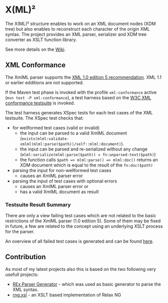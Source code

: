 # X(ML)²

The X(ML)² structure enables to work on an XML document nodes (XDM tree) but also enables to reconstruct each character of the origin XML syntax. The project provides an XML parser, serializer and XDM tree converter as XSLT function library.

See more details on the [Wiki](https://github.com/nkutsche/xmlml/wiki).

## XML Conformance

The XmlML parser supports the [XML 1.0 edition 5 recommendation](https://www.w3.org/TR/2008/REC-xml-20081126/). XML 1.1 or earlier edditions are not supported.

If the Maven test phase is invoked with the profile `xml-conformance` active (`mvn test -P xml-conformance`), a test harness based on the [W3C XML conformance testsuite](https://www.w3.org/XML/Test/) is invoked.

The test harness generates XSpec tests for each test cases of the XML testsuite. The XSpec test checks that:

* for wellformed test cases (valid or invalid)
    * the input can be parsed to a valid XmlML document (`exists(mlml:validate-xmlml(mlml:parse($path))/self::mlml:document)`). 
    * the input can be parsed and re-serialized without any change (`mlml:serialize(mlml:parse($path)) = fn:unparsed-text($path)`)
    * the function calls `$path => mlml:parse() => mlml:doc()` returns an XDM document which is equal to the result of the `fn:doc($path)`
* parsing the input for non-wellformed test cases   
    * causes an XmlML parser error
* parsing the input of test cases with optional errors 
    * causes an XmlML parser error or
    * has a valid XmlML document as result

### Testsuite Result Summary

There are only a view failing test cases which are not related to the basic restrictions of the XmlML parser (1.0 edition 5). Some of them may be fixed in future, a few are related to the concept using an underlying XSLT process for the parser. 

An overview of all failed test cases is generated and can be found [here](XMLConf-Testsuite-Exclusions.md).

## Contribution

As most of my latest projects also this is based on the two following very usefull projects:

* [REx Parser Generator](https://www.bottlecaps.de/rex/) - which was used as basic generator to parse the XML syntax.
* [rng.xsl](https://github.com/maxtoroq/rng.xsl) - an XSLT based implementation of Relax NG
